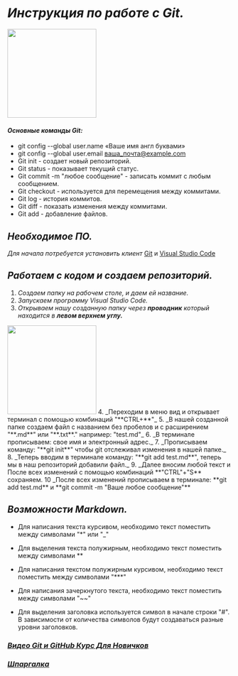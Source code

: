 # _Инструкция по работе с Git._

<img src="https://webfanat.com/view/assets/images/50.jpg" width="200"/>

#### _Основные команды Git:_

* git config --global user.name «Ваше имя англ буквами»
* git config --global user.email ваша_почта@example.com
* Git init - создает новый репозиторий.
* Git status - показывает текущий статус.
* Git commit -m "любое сообщение" - записать коммит с любым сообщением.
* Git checkout - используется для перемещения между коммитами.
* Git log - история коммитов.
* Git diff - показать изменения между коммитами.
* Git add - добавление файлов.

## _Необходимое ПО._

_Для начала потребуется установить клиент_  [Git](https://git-scm.com/downloads) и [Visual Studio Code](https://code.visualstudio.com/)

## _Работаем с кодом и создаем репозиторий._

1. _Создаем папку на рабочем столе, и даем ей название._
2. _Запускаем программу Visual Studio Code._
3. _Открываем нашу созданную папку через **проводник** который находится в **левом верхнем углу.**_
<img src="https://sun9-71.userapi.com/impf/xGAR3uscJZerte8uSumc5oer9dvFeHnZrskTYA/j28Dj5lAz2c.jpg?size=922x828&quality=96&sign=791ac205e7fa1488d703c1213e00a915&type=album" width="200"/>
4. _Переходим в меню вид и открывает терминал с помощью комбинаций "**CTRL+**"_
5. _В нашей созданной папке создаем файл с названием без пробелов и с расширением "**.md**" или "**.txt**." например: "test.md"_
6. _В терминале прописываем: свое имя и электронный адрес._
7. _Прописываем команду: "**git init**" чтобы git отслеживал изменения в нашей папке._
8. _Теперь вводим в терминале команду: "**git add test.md**", теперь мы в наш репозиторий добавили файл._
9. _Далее вносим любой текст и После всех изменений с помощью комбинаций **"CTRL"+"S** сохраняем.
10 _После всех изменений прописываем в терминале: **git add test.md** и **git commit -m "Ваше любое сообщение"**


## _Возможности Markdown._

* Для написания текста курсивом, необходимо текст поместить между символами "*" или "_"
* Для выделения текста полужирным, необходимо текст поместить между символами **
* Для написания текстом полужирным курсивом, необходимо текст поместить между символами "***"
* Для написания зачеркнутого текста, необходимо текст поместить между символами "~~"

* Для выделения заголовка используется символ в начале строки "#". В зависимости от количества символов будут создаваться разные уровни заголовков.

### _[Видео Git и GitHub Курс Для Новичков](https://www.youtube.com/watch?v=zZBiln_2FhM&t=1032s&ab_channel=%D0%92%D0%BB%D0%B0%D0%B4%D0%B8%D0%BB%D0%B5%D0%BD%D0%9C%D0%B8%D0%BD%D0%B8%D0%BD)_

### _[Шпаргалка](https://training.github.com/downloads/ru/github-git-cheat-sheet/)_


